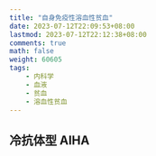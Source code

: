 ```yaml
---
title: "自身免疫性溶血性贫血"
date: 2023-07-12T22:09:53+08:00
lastmod: 2023-07-12T22:12:38+08:00
comments: true
math: false
weight: 60605
tags:
    - 内科学
    - 血液
    - 贫血
    - 溶血性贫血
---
```



## 冷抗体型 AIHA

